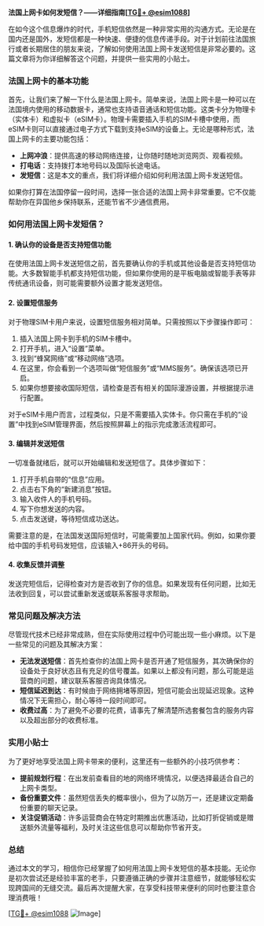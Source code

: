 **法国上网卡如何发短信？——详细指南[[TG💪+ @esim1088](https://t.me/s/esim1088)]**

在如今这个信息爆炸的时代，手机短信依然是一种非常实用的沟通方式。无论是在国内还是国外，发短信都是一种快速、便捷的信息传递手段。对于计划前往法国旅行或者长期居住的朋友来说，了解如何使用法国上网卡发送短信是非常必要的。这篇文章将为你详细解答这个问题，并提供一些实用的小贴士。

### 法国上网卡的基本功能

首先，让我们来了解一下什么是法国上网卡。简单来说，法国上网卡是一种可以在法国境内使用的移动数据卡，通常也支持语音通话和短信功能。这类卡分为物理卡（实体卡）和虚拟卡（eSIM卡）。物理卡需要插入手机的SIM卡槽中使用，而eSIM卡则可以直接通过电子方式下载到支持eSIM的设备上。无论是哪种形式，法国上网卡的主要功能包括：

- **上网冲浪**：提供高速的移动网络连接，让你随时随地浏览网页、观看视频。
- **打电话**：支持拨打本地号码以及国际长途电话。
- **发短信**：这是本文的重点，我们将详细介绍如何利用法国上网卡发送短信。

如果你打算在法国停留一段时间，选择一张合适的法国上网卡非常重要。它不仅能帮助你在异国他乡保持联系，还能节省不少通信费用。

### 如何用法国上网卡发短信？

#### 1. 确认你的设备是否支持短信功能

在使用法国上网卡发送短信之前，首先要确认你的手机或其他设备是否支持短信功能。大多数智能手机都支持短信功能，但如果你使用的是平板电脑或智能手表等非传统通讯设备，则可能需要额外设置才能发送短信。

#### 2. 设置短信服务

对于物理SIM卡用户来说，设置短信服务相对简单。只需按照以下步骤操作即可：

1. 插入法国上网卡到手机的SIM卡槽中。
2. 打开手机，进入“设置”菜单。
3. 找到“蜂窝网络”或“移动网络”选项。
4. 在这里，你会看到一个选项叫做“短信服务”或“MMS服务”。确保该选项已开启。
5. 如果你想要接收国际短信，请检查是否有相关的国际漫游设置，并根据提示进行配置。

对于eSIM卡用户而言，过程类似，只是不需要插入实体卡。你只需在手机的“设置”中找到eSIM管理界面，然后按照屏幕上的指示完成激活流程即可。

#### 3. 编辑并发送短信

一切准备就绪后，就可以开始编辑和发送短信了。具体步骤如下：

1. 打开手机自带的“信息”应用。
2. 点击右下角的“新建消息”按钮。
3. 输入收件人的手机号码。
4. 写下你想发送的内容。
5. 点击发送键，等待短信成功送达。

需要注意的是，在法国发送国际短信时，可能需要加上国家代码。例如，如果你要给中国的手机号码发短信，应该输入+86开头的号码。

#### 4. 收集反馈并调整

发送完短信后，记得检查对方是否收到了你的信息。如果发现有任何问题，比如无法收到回复，可以尝试重新发送或联系客服寻求帮助。

### 常见问题及解决方法

尽管现代技术已经非常成熟，但在实际使用过程中仍可能出现一些小麻烦。以下是一些常见的问题及其解决方案：

- **无法发送短信**：首先检查你的法国上网卡是否开通了短信服务，其次确保你的设备处于良好状态且有充足的信号覆盖。如果以上都没有问题，那么可能是运营商的问题，建议联系客服咨询具体情况。
- **短信延迟到达**：有时候由于网络拥堵等原因，短信可能会出现延迟现象。这种情况下无需担心，耐心等待一段时间即可。
- **收费过高**：为了避免不必要的花费，请事先了解清楚所选套餐包含的服务内容以及超出部分的收费标准。

### 实用小贴士

为了更好地享受法国上网卡带来的便利，这里还有一些额外的小技巧供参考：

- **提前规划行程**：在出发前查看目的地的网络环境情况，以便选择最适合自己的上网卡类型。
- **备份重要文件**：虽然短信丢失的概率很小，但为了以防万一，还是建议定期备份重要的聊天记录。
- **关注促销活动**：许多运营商会在特定时期推出优惠活动，比如打折促销或是赠送额外流量等福利，及时关注这些信息可以帮助你节省开支。

### 总结

通过本文的学习，相信你已经掌握了如何用法国上网卡发短信的基本技能。无论你是初次尝试还是经验丰富的老手，只要遵循正确的步骤并注意细节，就能够轻松实现跨国间的无缝交流。最后再次提醒大家，在享受科技带来便利的同时也要注意合理消费哦！

[[TG💪+ @esim1088](https://t.me/s/esim1088) ![Image](https://i.postimg.cc/4NQfJmqS/Snipaste-2025-05-13-00-14-12.png)]